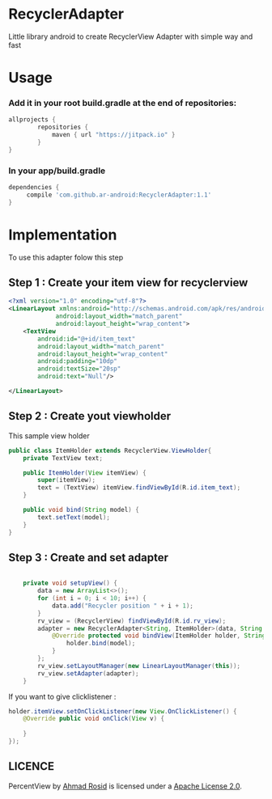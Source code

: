 # RecyclerAdapter
Little library android to create RecyclerView Adapter with simple way and fast

# Usage
### Add it in your root build.gradle at the end of repositories:
```gradle
allprojects {
		repositories {
			maven { url "https://jitpack.io" }
		}
}
```

### In your app/build.gradle
```gradle
dependencies {
     compile 'com.github.ar-android:RecyclerAdapter:1.1'
}
```

# Implementation
To use this adapter folow this step

## Step 1 : Create your item view for recyclerview
```xml
<?xml version="1.0" encoding="utf-8"?>
<LinearLayout xmlns:android="http://schemas.android.com/apk/res/android"
             android:layout_width="match_parent"
             android:layout_height="wrap_content">
    <TextView
        android:id="@+id/item_text"
        android:layout_width="match_parent"
        android:layout_height="wrap_content"
        android:padding="10dp"
        android:textSize="20sp"
        android:text="Null"/>

</LinearLayout>
```
## Step 2 : Create yout viewholder
This sample view holder
```java
public class ItemHolder extends RecyclerView.ViewHolder{
    private TextView text;

    public ItemHolder(View itemView) {
        super(itemView);
        text = (TextView) itemView.findViewById(R.id.item_text);
    }

    public void bind(String model) {
        text.setText(model);
    }
}
```

## Step 3 : Create and set adapter
```java

    private void setupView() {
        data = new ArrayList<>();
        for (int i = 0; i < 10; i++) {
            data.add("Recycler position " + i + 1);
        }
        rv_view = (RecyclerView) findViewById(R.id.rv_view);
        adapter = new RecyclerAdapter<String, ItemHolder>(data, String.class, R.layout.item_holder, ItemHolder.class) {
            @Override protected void bindView(ItemHolder holder, String model, int position) {
                holder.bind(model);
            }
        };
        rv_view.setLayoutManager(new LinearLayoutManager(this));
        rv_view.setAdapter(adapter);
    }
```

If you want to give clicklistener :
```java
holder.itemView.setOnClickListener(new View.OnClickListener() {
    @Override public void onClick(View v) {
    
    }
});
```


LICENCE
-----

PercentView by [Ahmad Rosid](http://ahmadrosid.com/) is licensed under a [Apache License 2.0](http://www.apache.org/licenses/LICENSE-2.0).

